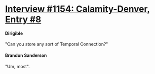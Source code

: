 # [Interview #1154: Calamity-Denver, Entry #8](https://www.theoryland.com/intvmain.php?i=1154#8)

#### Dirigible

"Can you store any sort of Temporal Connection?"

#### Brandon Sanderson

"Um, most".


